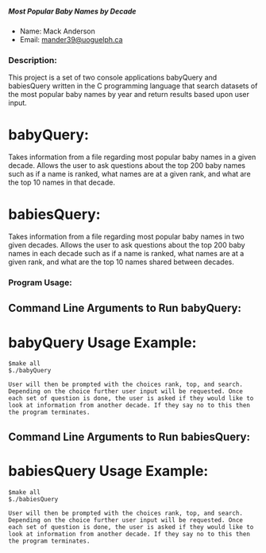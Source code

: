 ##### Most Popular Baby Names by Decade
* Name: Mack Anderson
* Email: mander39@uoguelph.ca

### Description:
This project is a set of two console applications babyQuery and babiesQuery written in the C programming language that search datasets of the most popular baby names by year and return results based upon user input.

# babyQuery:
Takes information from a file regarding most popular baby names in a given decade. Allows the user to ask questions about the top 200 baby names such as if a name is ranked, what names are at a given rank, and what are the top 10 names in that decade.

# babiesQuery: 
Takes information from a file regarding most popular baby names in two given decades. Allows the user to ask questions about the top 200 baby names in each decade such as if a name is ranked, what names are at a given rank, and what are the top 10 names shared between decades.

### Program Usage:

## Command Line Arguments to Run babyQuery:

# babyQuery Usage Example:
    $make all
    $./babyQuery

    User will then be prompted with the choices rank, top, and search. Depending on the choice further user input will be requested. Once each set of question is done, the user is asked if they would like to look at information from another decade. If they say no to this then the program terminates. 

## Command Line Arguments to Run babiesQuery:

# babiesQuery Usage Example:
    $make all
    $./babiesQuery 

    User will then be prompted with the choices rank, top, and search. Depending on the choice further user input will be requested. Once each set of question is done, the user is asked if they would like to look at information from another decade. If they say no to this then the program terminates. 
